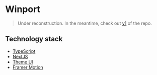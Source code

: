 # Winport

> Under reconstruction. In the meantime, check out [v1](/tree/v1) of the repo.

## Technology stack

* [TypeScript](https://www.typescriptlang.org/)
* [NextJS](https://nextjs.org/)
* [Theme UI](https://theme-ui.com/)
* [Framer Motion](https://www.framer.com/motion/)
